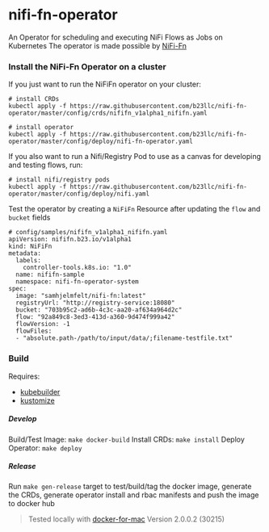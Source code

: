 # nifi-fn-operator #
An Operator for scheduling and executing NiFi Flows as Jobs on Kubernetes
The operator is made possible by [NiFi-Fn](https://github.com/apache/nifi/pull/3241)

### Install the NiFi-Fn Operator on a cluster ###

If you just want to run the NiFiFn operator on your cluster:

```shell
# install CRDs
kubectl apply -f https://raw.githubusercontent.com/b23llc/nifi-fn-operator/master/config/crds/nififn_v1alpha1_nififn.yaml

# install operator
kubectl apply -f https://raw.githubusercontent.com/b23llc/nifi-fn-operator/master/config/deploy/nifi-fn-operator.yaml
```

If you also want to run a Nifi/Registry Pod to use as a canvas for developing and testing flows, run:

```shell
# install nifi/registry pods
kubectl apply -f https://raw.githubusercontent.com/b23llc/nifi-fn-operator/master/config/deploy/nifi.yaml
```

Test the operator by creating a `NiFiFn` Resource after updating the `flow` and `bucket` fields

```
# config/samples/nififn_v1alpha1_nififn.yaml
apiVersion: nififn.b23.io/v1alpha1
kind: NiFiFn
metadata:
  labels:
    controller-tools.k8s.io: "1.0"
  name: nififn-sample
  namespace: nifi-fn-operator-system
spec:
  image: "samhjelmfelt/nifi-fn:latest"
  registryUrl: "http://registry-service:18080"
  bucket: "703b95c2-ad6b-4c3c-aa20-af634a964d2c"
  flow: "92a849c8-3ed3-413d-a360-9d474f999a42"
  flowVersion: -1
  flowFiles:
  - "absolute.path-/path/to/input/data/;filename-testfile.txt"
```


### Build ###

Requires:
- [kubebuilder](https://book.kubebuilder.io/getting_started/what_is_kubebuilder.html)
- [kustomize](https://github.com/kubernetes-sigs/kustomize)

##### Develop #####

Build/Test Image: `make docker-build`
Install CRDs: `make install`
Deploy Operator: `make deploy`

##### Release #####

Run `make gen-release` target to test/build/tag the docker image, generate the CRDs, generate operator install and rbac manifests and push the image to docker hub

> Tested locally with [docker-for-mac](https://docs.docker.com/v17.12/docker-for-mac/install/) Version 2.0.0.2 (30215)
